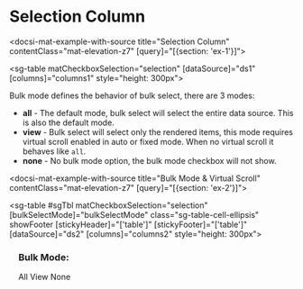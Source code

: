 # Selection Column

<docsi-mat-example-with-source title="Selection Column" contentClass="mat-elevation-z7" [query]="[{section: 'ex-1'}]">
  <!--@sac-example:ex-1-->
  <sg-table matCheckboxSelection="selection" [dataSource]="ds1" [columns]="columns1" style="height: 300px"></sg-table>
  <!--@sac-example:ex-1-->
</docsi-mat-example-with-source>

Bulk mode defines the behavior of bulk select, there are 3 modes:

- **all** - The default mode, bulk select will select the entire data source. This is also the default mode.
- **view** - Bulk select will select only the rendered items, this mode requires virtual scroll enabled in auto or fixed mode. When no virtual scroll it behaves like `all`.
- **none** - No bulk mode option, the bulk mode checkbox will not show.

<docsi-mat-example-with-source title="Bulk Mode & Virtual Scroll" contentClass="mat-elevation-z7" [query]="[{section: 'ex-2'}]">
  <!--@sac-example:ex-2-->
  <sg-table #sgTbl matCheckboxSelection="selection" [bulkSelectMode]="bulkSelectMode"
            class="sg-table-cell-ellipsis" showFooter [stickyHeader]="['table']" [stickyFooter]="['table']" [dataSource]="ds2" [columns]="columns2" style="height: 300px"></sg-table>
  <div fxLayout="row" fxLayoutAlign="start center" fxLayoutGap="16px" style="margin: 8px 16px">
    <h3>Bulk Mode: </h3>
    <mat-button-toggle-group>
      <mat-button-toggle value="all" [checked]="bulkSelectMode === 'all'" (change)="bulkSelectMode = 'all'">All</mat-button-toggle>
      <mat-button-toggle value="view" [checked]="bulkSelectMode === 'view'" (change)="bulkSelectMode = 'view'">View</mat-button-toggle>
      <mat-button-toggle value="none" [checked]="bulkSelectMode === 'none'" (change)="bulkSelectMode = 'none'">None</mat-button-toggle>
    </mat-button-toggle-group>
  </div>
  <!--@sac-example:ex-2-->
</docsi-mat-example-with-source>
